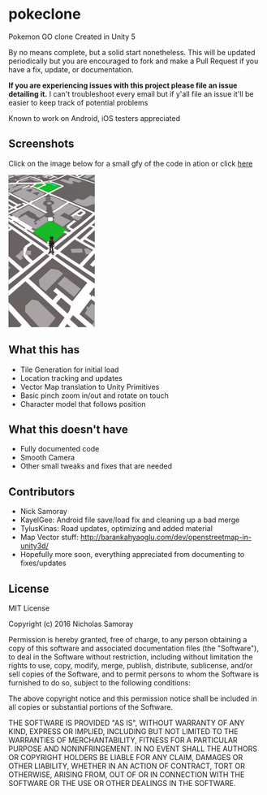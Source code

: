 # pokeclone
Pokemon GO clone Created in Unity 5

By no means complete, but a solid start nonetheless. 
This will be updated periodically but you are encouraged to fork and make a Pull Request if you have a fix, update, or documentation.

**If you are experiencing issues with this project please file an issue detailing it.** I can't troubleshoot every email but if y'all file an issue it'll be easier to keep track of potential problems

Known to work on Android, iOS testers appreciated

## Screenshots

Click on the image below for a small gfy of the code in ation or click [here](https://gfycat.com/ImpressiveDeepElephant)

<a href="https://gfycat.com/ImpressiveDeepElephant"><img src="/samplepic.PNG" height="300px" ></a>


## What this has

- Tile Generation for initial load
- Location tracking and updates
- Vector Map translation to Unity Primitives
- Basic pinch zoom in/out and rotate on touch
- Character model that follows position

## What this doesn't have

 - Fully documented code
 - Smooth Camera
 - Other small tweaks and fixes that are needed
 
## Contributors 

- Nick Samoray
- KayelGee: Android file save/load fix and cleaning up a bad merge
- TylusKinas: Road updates, optimizing and added material
- Map Vector stuff: http://barankahyaoglu.com/dev/openstreetmap-in-unity3d/
- Hopefully more soon, everything appreciated from documenting to fixes/updates
 
## License
 
MIT License

Copyright (c) 2016 Nicholas Samoray

Permission is hereby granted, free of charge, to any person obtaining a copy
of this software and associated documentation files (the "Software"), to deal
in the Software without restriction, including without limitation the rights
to use, copy, modify, merge, publish, distribute, sublicense, and/or sell
copies of the Software, and to permit persons to whom the Software is
furnished to do so, subject to the following conditions:

The above copyright notice and this permission notice shall be included in all
copies or substantial portions of the Software.

THE SOFTWARE IS PROVIDED "AS IS", WITHOUT WARRANTY OF ANY KIND, EXPRESS OR
IMPLIED, INCLUDING BUT NOT LIMITED TO THE WARRANTIES OF MERCHANTABILITY,
FITNESS FOR A PARTICULAR PURPOSE AND NONINFRINGEMENT. IN NO EVENT SHALL THE
AUTHORS OR COPYRIGHT HOLDERS BE LIABLE FOR ANY CLAIM, DAMAGES OR OTHER
LIABILITY, WHETHER IN AN ACTION OF CONTRACT, TORT OR OTHERWISE, ARISING FROM,
OUT OF OR IN CONNECTION WITH THE SOFTWARE OR THE USE OR OTHER DEALINGS IN THE
SOFTWARE.

